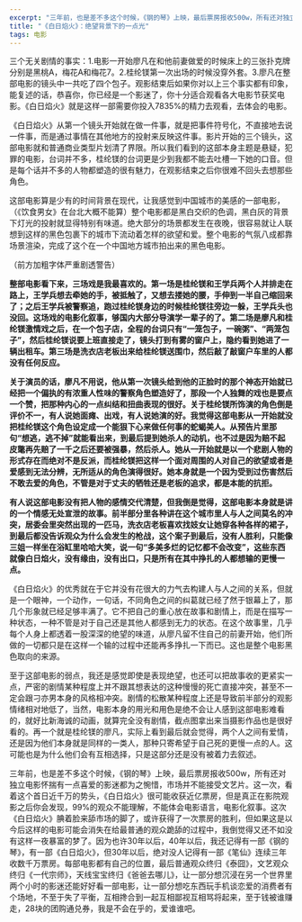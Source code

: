 ```yaml
---
excerpt: "三年前，也是差不多这个时候，《钢的琴》上映，最后票房报收500w，所有还对独立电影怀揣有一点喜爱的影迷都为之惋惜，市场并不能接受文艺片。"
title: "《白日焰火》：绝望背景下的一点光"
tags: 电影
---
```


三个无关剧情的事实：1.电影一开始廖凡在和他前妻做爱的时候床上的三张扑克牌分别是黑桃A，梅花A和梅花7。2.桂纶镁第一次出场的时候没穿外套。3.廖凡在整部电影的镜头中一共吃了四个包子。观影结束后如果你对以上三个事实都有印象，能复述的话，恭喜你，你已经是一个影迷了，你十分适合观看各大电影节获奖电影。《白日焰火》就是这样一部需要你投入7835%的精力去观看，去体会的电影。

《白日焰火》从第一个镜头开始就在做一件事，就是把事件符号化，不直接地去说一件事，而是通过事情在其他地方的投射来反映这件事。影片开始的三个镜头，这部电影就和普通商业类型片划清了界限。所以我们看到的这部本身主题是悬疑，犯罪的电影，台词并不多，桂纶镁的台词更是少到我都不能去吐槽一下她的口音。但是每个话并不多的人物都塑造的很有魅力，在观影结束之后你很难不回头去想那些角色。

这部电影算是少有的时间背景在现代，让我感觉到中国城市的美感的一部电影， （《饮食男女》在台北大概不能算）整个电影都是黑白交织的色调，黑白灰的背景下灯光的投射就显得特别有味道。绝大部分的场景都发生在夜晚，很容易就让人联想到这样的黑色包裹下的城市下流动着怎样的欲望和爱。整个电影的气氛八成都靠场景渲染，完成了这个在一个中国地方城市拍出来的黑色电影。

（前方加粗字体严重剧透警告）

**整部电影看下来，三场戏是我最喜欢的。第一场是桂纶镁和王学兵两个人并排走在路上，王学兵想去牵她的手，被抵触了，又想去搂她的腰，手伸到一半自己缩回来了；之后王学兵被警察追，跑过桂纶镁身边的时候桂纶镁往旁边一躲，王学兵头也没回。这场戏的电影化叙事，够国内大部分导演学一辈子的了。第二场是廖凡和桂纶镁激情戏之后，在一个包子店，全程的台词只有“一笼包子，一碗粥”、“两笼包子”，然后桂纶镁说要上班直接走了，镜头打到有雾的窗户上，隐约看到她进了一辆出租车。第三场是洗衣店老板出来给桂纶镁送围巾，然后敲了敲窗户车里的人都没有任何反应。**

**关于演员的话，廖凡不用说，他从第一次镜头给到他的正脸时的那个神态开始就已经把一个偏执的有浓重人性味的警察角色塑造好了，那段一个人独舞的戏也是要点一个赞，把那种内心的一点纠结和扭曲表现的很好。关于桂纶镁所饰演的角色倒是评价不一，有人说她面瘫、出戏，有人说她演的好。我觉得这部电影从一开始就没把桂纶镁这个角色设定成一个能狠下心来做任何事的蛇蝎美人。从预告片里那句“想逃，逃不掉”就能看出来，到最后提到她杀人的动机，也不过是因为赔不起皮氅再先赔了一千之后还要被强暴，然后杀人。她从一开始就是以一个悲剧人物的形式存在而绝对不是反派，而桂纶镁把这样一个面对周围的人对自己的欲望或者是爱感到无法分辨，无所适从的角色演得很好。她本身就是一个因为受到过伤害然后不敢去爱的角色，不管是对于丈夫的牺牲还是老板的追求，都是本能的抗拒。**

**有人说这部电影没有把人物的感情交代清楚，但我倒是觉得，这部电影本身就是讲的一个情感无处宣泄的故事。前半部分里各种讲在这个城市里人与人之间莫名的冲突，居委会里突然出现的一匹马，洗衣店老板喜欢找妓女让她穿各种各样的裙子，到最后都没告诉观众为什么会发生的枪战，这个案子到最后，没有人胜利，只能像三姐一样坐在浴缸里哈哈大笑，说一句“多美多烂的记忆都不会改变”，这些东西就像白日焰火，没有缘由，没有出口，只是所有在其中挣扎的人都想输的更慢一点。**

《白日焰火》的优秀就在于它并没有花很大的力气去构建人与人之间的关系，但就是一个眼神，一个动作，一句话，不同角色之间的纠葛就已经了然于银幕上了，那几个形象就已经足够丰满了。它不把自己的重心放在故事和剧情上，而是在描写一种状态，一种不管是对于自己还是其他人都感到无力的状态。在这个故事里，几乎每个人身上都透着一股深深的绝望的味道，从廖凡留不住自己的前妻开始，他们所做的一切都只是在这样一个输的过程中还能再多挣扎一下而已。这也是整个电影黑色取向的来源。

至于这部电影的弱点，我还是感觉即使是表现绝望，也还可以把故事收的更紧实一点，严密的剧情某种程度上并不跟其想表达的这种慢慢的死亡直接冲突，甚至不一定会跟刁亦男本身的风格相冲突。剧情的松散某种程度上还是导致前半部分的观影情绪相对地低了，当然，电影本身的用光和用色是绝不会让人感到这部电影难看的，就好比新海诚的动画，就算完全没有剧情，截点图拿出来当摄影作品也是很好看的。再一个就是桂纶镁的廖凡，实际上看到最后就会觉得，两个人之间有爱情，还是因为他们本身就是同样的一类人，那种只寄希望于自己死的更慢一点的人。这可能也是为什么他们会有互相选择，只是这部分还是没有被着力去叙述。

三年前，也是差不多这个时候，《钢的琴》上映，最后票房报收500w，所有还对独立电影怀揣有一点喜爱的影迷都为之惋惜，市场并不能接受文艺片。这一次，看着这个首日近千万的势头，《白日焰火》很可能收获近亿票房，但是真正在影院观影之后你会发现，99%的观众不能理解，不能体会电影语言，电影化叙事。这次《白日焰火》腆着脸来舔市场的脚了，或许获得了一次票房的胜利，但如果这是以今后这样的电影可能会消失在给最普通的观众跪舔的过程中，我倒觉得又还不如没有这样一夜暴富的梦了。因为也许30年以后，40年以后，我还记得有一部《钢的琴》，有一部《白日焰火》，但30年以后，绝对没人记得有一部《笔仙》连续三年收数千万票房。每部电影都有自己的位置，最后普通观众终归《泰囧》，文艺观众终归《一代宗师》，天线宝宝终归《爸爸去哪儿》，让一部分想沉浸在另一个世界里两个小时的影迷还能好好看一部电影，让一部分想吃东西玩手机谈恋爱的消费者有个场地，不至于失了平衡，互相搀合到一起互相鄙视互相骂将起来，至于钱被谁赚走，28块的团购通兑券，我是不会在乎的，爱谁谁吧。


